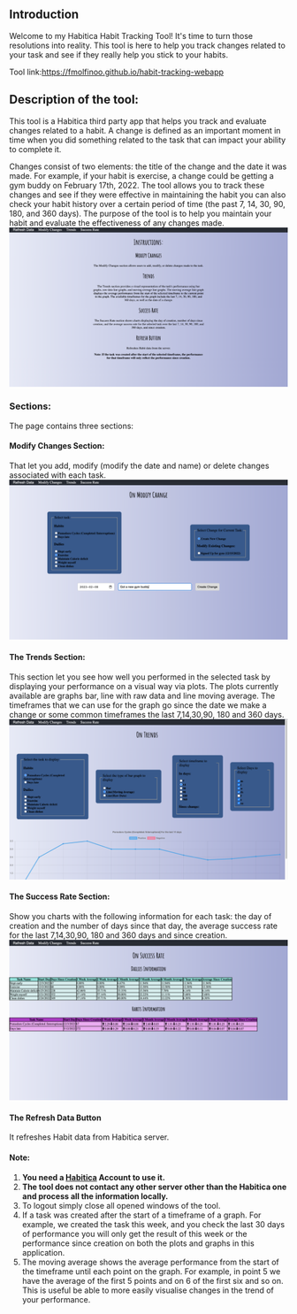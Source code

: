 ## Introduction 
Welcome to my Habitica Habit Tracking Tool! It's time to turn those resolutions into reality. This tool is here to help you track changes related to your task and see if they really help you stick to your habits.

Tool link:https://fmolfinoo.github.io/habit-tracking-webapp
## Description of the tool:
This tool is a Habitica third party app that helps you track and evaluate changes related to a habit. A change is defined as an important moment in time when you did something related to the task that can impact your ability to complete it. 

Changes consist of two elements: the title of the change and the date it was made. For example, if your habit is exercise, a change could be getting a gym buddy on February 17th, 2022. The tool allows you to track these changes and see if they were effective in maintaining the habit you can also check your habit history over a certain period of time (the past 7, 14, 30, 90, 180, and 360 days). The purpose of the tool is to help you maintain your habit and evaluate the effectiveness of any changes made.
![img.png](Instructions.png)
### Sections:
The page contains three sections:
#### Modify Changes Section:
That let you add, modify (modify the date and name) or delete changes associated with each task.
![img_1.png](ModifyChange.png)
#### The Trends Section: 
This section let you see how well you performed in the selected task by displaying your performance on a visual way via plots. The plots currently available are graphs bar, line with raw data and line moving average. The timeframes that we can use for the graph go since the date we make a change or some common timeframes the last 7,14,30,90, 180 and 360 days.
![img_4.png](Trends.png)
#### The Success Rate Section: 
Show you charts with the following information for each task: the day of creation and the number of days since that day, the average success rate for the last 7,14,30,90, 180 and 360 days and since creation.
![img_5.png](SuccessRate.png)
#### The Refresh Data Button
It refreshes Habit data from Habitica server.
#### Note:
1) **You need a [Habitica](https://habitica.com/) Account to use it.**
2) **The tool does not contact any other server other than the Habitica one and process all the information locally.**
3) To logout simply close all opened windows of the tool.
4) If a task was created after the start of a timeframe of a graph. For example, we created the task this week, and you check the last 30 days of performance you will only get the result of this week or the performance since creation on both the plots and graphs in this application. 
5) The moving average shows the average performance from the start of the timeframe until each point on the graph. For example, in point 5 we have the average of the first 5 points and on 6 of the first six and so on. This is useful be able to more easily visualise changes in the trend of your performance.
